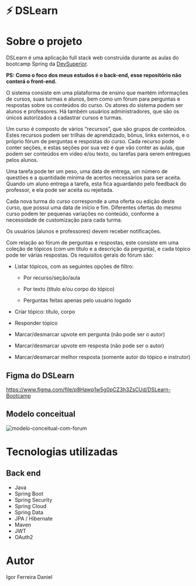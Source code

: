 # ⚡ DSLearn

# Sobre o projeto

DSLearn é uma aplicação full stack web construída durante as aulas do bootcamp Spring da [DevSuperior](https://devsuperior.com.br "Site da DevSuperior").

**PS: Como o foco dos meus estudos é o back-end, esse repositório não conterá o front-end.**

O sistema consiste em uma plataforma de ensino que mantém informações de cursos, suas turmas e alunos, bem como um fórum para perguntas e respostas sobre os conteúdos do curso. Os atores do sistema podem ser alunos e professores. Há também usuários administradores, que são os únicos autorizados a cadastrar cursos e turmas.

Um curso é composto de vários “recursos”, que são grupos de conteúdos. Estes recursos podem ser trilhas de aprendizado, bônus, links externos, e o próprio fórum de perguntas e respostas do curso. Cada recurso pode conter seções, e estas seções por sua vez é que vão conter as aulas, que podem ser conteúdos em vídeo e/ou texto, ou tarefas para serem entregues pelos alunos.

Uma tarefa pode ter um peso, uma data de entrega, um número de questões e a quantidade mínima de acertos necessários para ser aceita. Quando um aluno entrega a tarefa, esta fica aguardando pelo feedback do professor, e ela pode ser aceita ou rejeitada.

Cada nova turma do curso corresponde a uma oferta ou edição deste curso, que possui uma data de início e fim. Diferentes ofertas do mesmo curso podem ter pequenas variações no conteúdo, conforme a necessidade de customização para cada turma.

Os usuários (alunos e professores) devem receber notificações.

Com relação ao fórum de perguntas e respostas, este consiste em uma coleção de tópicos (com um título e a descrição da pergunta), e cada tópico pode ter várias respostas. Os requisitos gerais do fórum são:

- Listar tópicos, com as seguintes opções de filtro:

     - Por recurso/seção/aula

     - Por texto (título e/ou corpo do tópico)

     - Perguntas feitas apenas pelo usuário logado

- Criar tópico: título, corpo

- Responder tópico

- Marcar/desmarcar upvote em pergunta (não pode ser o autor)

- Marcar/desmarcar upvote em resposta (não pode ser o autor)

- Marcar/desmarcar melhor resposta (somente autor do tópico e instrutor)

## Figma do DSLearn
https://www.figma.com/file/p8Hawp1w5g0pCZ3h3ZsCUd/DSLearn-Bootcamp

## Modelo conceitual

![modelo-conceitual-com-forum](https://user-images.githubusercontent.com/85773707/174487495-1e925a02-33c7-44b7-9cb5-d0cc20269091.png)

# Tecnologias utilizadas
## Back end
- Java
- Spring Boot
- Spring Security
- Spring Cloud
- Spring Data
- JPA / Hibernate
- Maven
- JWT
- OAuth2

# Autor

Igor Ferreira Daniel

